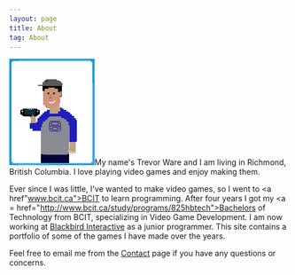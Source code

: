 ```yaml
---
layout: page
title: About
tag: About
---
```


<img id="aboutimg" src="/assets/icons/about.png" width="154" height="192" />My name's Trevor Ware and I am living in Richmond, British Columbia. I love playing video games and enjoy making them.

Ever since I was little, I've wanted to make video games, so I went to <a href"www.bcit.ca">BCIT</a> to learn programming. After four years I got my <a = href="http://www.bcit.ca/study/programs/825hbtech">Bachelors of Technology</a> from BCIT, specializing in Video Game Development. I am now working at <a href="http://blackbirdinteractive.com/">Blackbird Interactive</a> as a junior programmer. This site contains a portfolio of some of the games I have made over the years.

Feel free to email me from the <a href="/contact">Contact</a> page if you have any questions or concerns.
<br>
<br>